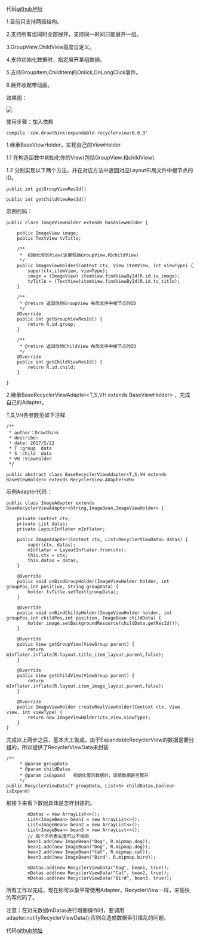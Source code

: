 代码[github地址](https://github.com/drawthink/ExpandableRecyclerView)


1.目前只支持两级结构。

2.支持所有组同时全部展开，支持同一时间只能展开一组。

3.GroupView,ChildView高度自定义。

4.支持初始化数据时，指定展开某组数据。

5.支持GroupItem,ChildItem的Onlick,OnLongClick事件。

6.展开收起带动画。


效果图：

![](https://github.com/drawthink/ExpandableRecyclerView/blob/master/screenshot/screenshot.gif?raw=true)
  
使用步骤：加入依赖
```
compile 'com.drawthink:expandable-recyclerview:0.0.3'

```
1.继承BaseViewHolder，实现自己的ViewHolder

1.1 在构造函数中初始化你的View(包括GroupView,和childView).

1.2 分别实现以下两个方法，并在对应方法中返回对应Layout布局文件中根节点的ID。

```
public int getGroupViewResId()

public int getChildViewResId()
```
示例代码：
```
public class ImageViewHolder extends BaseViewHolder {

    public ImageView image;
    public TextView tvTitle;

    /**
     *  初始化你的View(这里包括GroupView,和childView)
     */
    public ImageViewHolder(Context ctx, View itemView, int viewType) {
        super(ctx,itemView, viewType);
        image = (ImageView) itemView.findViewById(R.id.iv_image);
        tvTitle = (TextView)itemView.findViewById(R.id.tv_title);
    }

    /**
     * @return 返回你的GroupView 布局文件中根节点的ID
     */
    @Override
    public int getGroupViewResId() {
        return R.id.group;
    }

    /**
     * @return 返回你的ChildView 布局文件中根节点的ID
     */
    @Override
    public int getChildViewResId() {
        return R.id.child;
    }

}
```

2.继承BaseRecyclerViewAdapter<T,S,VH extends BaseViewHolder> ，完成自己的Adapter。

T,S,VH各参数见如下注释
```
/**
 * author：Drawthink
 * describe:
 * date: 2017/5/22
 * T :group  data
 * S :child  data
 * VH :ViewHolder
 */

public abstract class BaseRecyclerViewAdapter<T,S,VH extends BaseViewHolder> extends RecyclerView.Adapter<VH>

```
示例Adapter代码：
```
public class ImageAdapter extends BaseRecyclerViewAdapter<String,ImageBean,ImageViewHolder> {

    private Context ctx;
    private List datas;
    private LayoutInflater mInflater;

    public ImageAdapter(Context ctx, List<RecyclerViewData> datas) {
        super(ctx, datas);
        mInflater = LayoutInflater.from(ctx);
        this.ctx = ctx;
        this.datas = datas;
    }

    @Override
    public void onBindGroupHolder(ImageViewHolder holder, int groupPos,int position, String groupData) {
        holder.tvTitle.setText(groupData);
    }

    @Override
    public void onBindChildpHolder(ImageViewHolder holder, int groupPos,int childPos,int position, ImageBean childData) {
        holder.image.setBackgroundResource(childData.getResId());
    }

    @Override
    public View getGroupView(ViewGroup parent) {
        return mInflater.inflate(R.layout.title_item_layout,parent,false);
    }

    @Override
    public View getChildView(ViewGroup parent) {
        return mInflater.inflate(R.layout.item_image_layout,parent,false);
    }

    @Override
    public ImageViewHolder createRealViewHolder(Context ctx, View view, int viewType) {
        return new ImageViewHolder(ctx,view,viewType);
    }
}
```

完成以上两步之后，基本大工告成，由于ExpandableRecyclerView的数据是要分组的，所以提供了RecyclerViewData来封装
```
/**
     * @param groupData
     * @param childDatas
     * @param isExpand   初始化展示数据时，该组数据是否展开
     */
public RecyclerViewData(T groupData, List<S> childDatas,boolean isExpand)

```
那接下来看下数据具体是怎样封装的。
```
        mDatas = new ArrayList<>();
        List<ImageBean> bean1 = new ArrayList<>();
        List<ImageBean> bean2 = new ArrayList<>();
        List<ImageBean> bean3 = new ArrayList<>();
        // 每个子列表长度可以不相同
        bean1.add(new ImageBean("Dog", R.mipmap.dog));
        bean1.add(new ImageBean("Dog", R.mipmap.dog));
        bean2.add(new ImageBean("Cat", R.mipmap.cat));
        bean3.add(new ImageBean("Bird", R.mipmap.bird));

        mDatas.add(new RecyclerViewData("Dog", bean1, true));
        mDatas.add(new RecyclerViewData("Cat", bean2, true));
        mDatas.add(new RecyclerViewData("Bird", bean3, true));
```
所有工作以完成，现在你可以象平常使用Adapter，RecyclerView一样，来愉快的写代码了。

注意：在对元数据mDatas进行增删操作时，要调用adapter.notifyRecyclerViewData();否则会造成数据索引错乱的问题。


代码[github地址](https://github.com/drawthink/ExpandableRecyclerView)